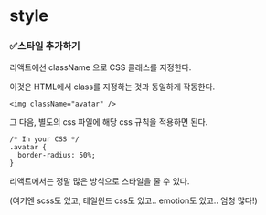 # style

### ✅스타일 추가하기

리액트에선 className 으로 CSS 클래스를 지정한다.

이것은 HTML에서 class를 지정하는 것과 동일하게 작동한다.

```
<img className="avatar" />
```

그 다음, 별도의 css 파일에 해당 css 규칙을 적용하면 된다.

```
/* In your CSS */
.avatar {
  border-radius: 50%;
}
```

리액트에서는 정말 많은 방식으로 스타일을 줄 수 있다.

(여기엔 scss도 있고, 테일윈드 css도 있고.. emotion도 있고.. 엄청 많다!)
